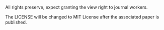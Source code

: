 All rights preserve, expect granting the view right to journal workers.

The LICENSE will be changed to MIT License after the associated paper is published.